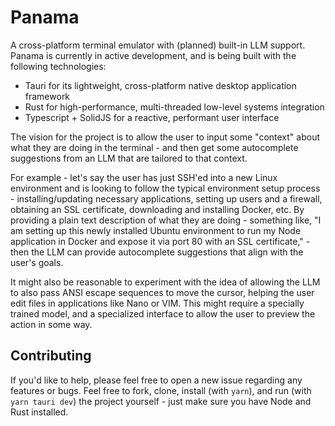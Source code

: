 # Panama

A cross-platform terminal emulator with (planned) built-in LLM support. Panama is currently in active development, and is being built with the following technologies: 

- Tauri for its lightweight, cross-platform native desktop application framework
- Rust for high-performance, multi-threaded low-level systems integration
- Typescript + SolidJS for a reactive, performant user interface

The vision for the project is to allow the user to input some "context" about what they are doing in the terminal - and then get some autocomplete suggestions from an LLM that are tailored to that context. 

For example - let's say the user has just SSH'ed into a new Linux environment and is looking to follow the typical environment setup process - installing/updating necessary applications, setting up users and a firewall, obtaining an SSL certificate, downloading and installing Docker, etc. By providing a plain text description of what they are doing - something like, "I am setting up this newly installed Ubuntu environment to run my Node application in Docker and expose it via port 80 with an SSL certificate," - then the LLM can provide autocomplete suggestions that align with the user's goals.

It might also be reasonable to experiment with the idea of allowing the LLM to also pass ANSI escape sequences to move the cursor, helping the user edit files in applications like Nano or VIM. This might require a specially trained model, and a specialized interface to allow the user to preview the action in some way.

## Contributing

If you'd like to help, please feel free to open a new issue regarding any features or bugs. Feel free to fork, clone, install (with `yarn`), and run (with `yarn tauri dev`) the project yourself - just make sure you have Node and Rust installed.
